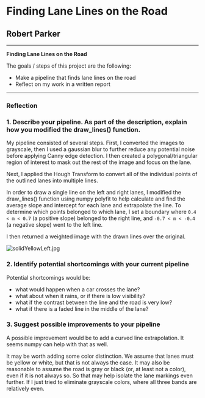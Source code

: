 # **Finding Lane Lines on the Road** 

## Robert Parker

---

**Finding Lane Lines on the Road**

The goals / steps of this project are the following:
* Make a pipeline that finds lane lines on the road
* Reflect on my work in a written report


[//]: # (Image References)

[image1]: ./examples/grayscale.jpg "Grayscale"

---

### Reflection

### 1. Describe your pipeline. As part of the description, explain how you modified the draw_lines() function.

My pipeline consisted of several steps. First, I converted the images to grayscale, then I used a gaussian blur to further reduce any potential noise before applying Canny edge detection. I then created a polygonal/triangular region of interest to mask out the rest of the image and focus on the lane. 

Next, I applied the Hough Transform to convert all of the individual points of the outlined lanes into multiple lines.

In order to draw a single line on the left and right lanes, I modified the draw_lines() function using numpy polyfit to help calculate and find the average slope and intercept for each lane and extrapolate the line. To determine which points belonged to which lane, I set a boundary where `0.4 < m < 0.7` (a positive slope) belonged to the right line, and `-0.7 < m < -0.4` (a negative slope) went to the left line. 

I then returned a weighted image with the drawn lines over the original.

![solidYellowLeft.jpg](solidYellowLeft.jpg)

### 2. Identify potential shortcomings with your current pipeline


Potential shortcomings would be:
- what would happen when a car crosses the lane? 
- what about when it rains, or if there is low visibility?
- what if the contrast between the line and the road is very low?
- what if there is a faded line in the middle of the lane?

### 3. Suggest possible improvements to your pipeline

A possible improvement would be to add a curved line extrapolation. It seems numpy can help with that as well. 

It may be worth adding some color distinction. We assume that lanes must be yellow or white, but that is not always the case. It may also be reasonable to assume the road is gray or black (or, at least not a color), even if it is not always so. So that may help isolate the lane markings even further. If I just tried to eliminate grayscale colors, where all three bands are relatively even. 
